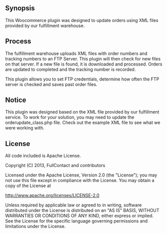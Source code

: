 ## Synopsis

This Woocommerce plugin was designed to update orders using XML files provided by our fulfillment warehouse.

## Process

The fulfillment warehouse uploads XML files with order numbers and tracking numbers to an FTP Server.  This plugin will then check for new files on that server.  If a new file is found, it is downloaded and processed.  Orders are updated to completed and the tracking number is recorded.

This plugin allows you to set FTP credentials, determine how often the FTP server is checked  and saves past order files.

## Notice

This plugin was designed based on the XML file provided by our fulfillment service. To work for your solution, you may need to update the orderupdate_class.php file. Check out the example XML file to see what we were working with.

## License

All code included is Apache License.

Copyright (C) 2013, FullContact and contributors

Licensed under the Apache License, Version 2.0 (the "License"); you may not use this file except in compliance with the License. You may obtain a copy of the License at

http://www.apache.org/licenses/LICENSE-2.0

Unless required by applicable law or agreed to in writing, software distributed under the License is distributed on an "AS IS" BASIS, WITHOUT WARRANTIES OR CONDITIONS OF ANY KIND, either express or implied. See the License for the specific language governing permissions and limitations under the License.
